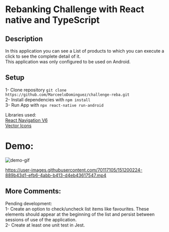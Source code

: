 # Rebanking Challenge with React native and TypeScript

## Description 
In this application you can see a List of products to which you can execute a click to see the complete detail of it.</br>
This application was only configured to be used on Android.

## Setup
1- Clone repository `git clone https://github.com/MarceeloDominguez/challenge-reba.git`</br>
2- Install dependencies with `npm install` </br>
3- Run App with  `npx react-native run-android`

Libraries used: </br>
[React Navigation V6](https://reactnavigation.org/docs/getting-started/) <br>
[Vector Icons](https://www.npmjs.com/package/react-native-vector-icons) <br>

# Demo:

![demo-gif](https://user-images.githubusercontent.com/70117105/151248386-bc934e79-603c-4077-93a8-a0674aae5105.gif)



https://user-images.githubusercontent.com/70117105/151200224-889b43d1-efb6-4abb-b413-d4eb43617547.mp4

## More Comments:
Pending development: </br>
1- Create an option to check/uncheck list items like
favourites. These elements should appear at the beginning of the list and
persist between sessions of use of the application. </br>
2- Create at least one unit test in Jest.

